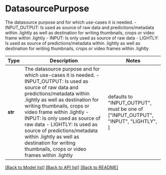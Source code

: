 # DatasourcePurpose

The datasource purpose and for which use-cases it is needed. - INPUT_OUTPUT: Is used as source of raw data and predictions/metadata within .lightly as well as destination for writing thumbnails, crops or video frame within .lightly - INPUT: Is only used as source of raw data - LIGHTLY: Is used as source of predictions/metadata within .lightly as well as destination for writing thumbnails, crops or video frames within .lightly 

Type | Description | Notes
------------- | ------------- | -------------
**str** | The datasource purpose and for which use-cases it is needed. - INPUT_OUTPUT: Is used as source of raw data and predictions/metadata within .lightly as well as destination for writing thumbnails, crops or video frame within .lightly - INPUT: Is only used as source of raw data - LIGHTLY: Is used as source of predictions/metadata within .lightly as well as destination for writing thumbnails, crops or video frames within .lightly  | defaults to "INPUT_OUTPUT",  must be one of ["INPUT_OUTPUT", "INPUT", "LIGHTLY", ]

[[Back to Model list]](../README.md#documentation-for-models) [[Back to API list]](../README.md#documentation-for-api-endpoints) [[Back to README]](../README.md)

